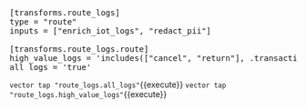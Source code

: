 

<pre class="file" data-filename="aggregator/vector/aggregator/vector.toml" data-target="insert" data-marker="#insert-route-transform">[transforms.route_logs]
type = "route"
inputs = ["enrich_iot_logs", "redact_pii"]

[transforms.route_logs.route]
high_value_logs = 'includes(["cancel", "return"], .transaction.type) || .message == "device battery critical"'
all_logs = 'true'</pre>

`vector tap "route_logs.all_logs"`{{execute}}
`vector tap "route_logs.high_value_logs"`{{execute}}
